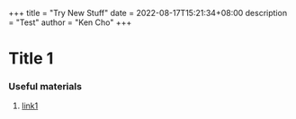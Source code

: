 +++
title = "Try New Stuff"
date = 2022-08-17T15:21:34+08:00
description = "Test"
author = "Ken Cho"
+++



# Title 1


### Useful materials
1. [link1](https://www.freecodecamp.org/)